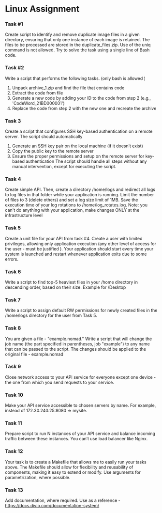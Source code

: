 # Linux Assignment

### Task #1

Create script to identify and remove duplicate image files in a given directory,
ensuring that only one instance of each image is retained. The files to be processed
are stored in the duplicate_files.zip. Use of the uniq command is not
allowed. Try to solve the task using a single line of Bash code.


### Task #2

Write a script that performs the following tasks. (only bash is allowed )
1. Unpack archive_1.zip and find the file that contains code
2. Extract the code from file
3. Generate a new code by adding your ID to the code from step 2 (e.g.,
'CodeWord_21BD000001')
4. Replace the code from step 2 with the new one and recreate the archive


### Task 3

Create a script that configures SSH key-based authentication on a remote server.
The script should automatically
1. Generate an SSH key pair on the local machine (if it doesn’t exist)
2. Copy the public key to the remote server
3. Ensure the proper permissions and setup on the remote server for key-based
authentication
The script should handle all steps without any manual intervention, except for
executing the script.


### Task 4

Create simple API. Then, create a directory /home/logs and redirect all logs to log
files in that folder while your application is running. Limit the number of files to 3
(delete others) and set a log size limit of 1MB. Save the execution time of your log
rotations to /home/log_rotates.log.
Note: you can't do anything with your application, make changes ONLY at the
infrastructure level


### Task 5

Create a unit file for your API from task #4. Create a user with limited privileges,
allowing only application execution (any other level of access for the user - must be
justified ).
Your application should start every time your system is launched and restart
whenever application exits due to some errors.


### Task 6

Write a script to find top-5 heaviest files in your /home directory in descending
order, based on their size. Example for /Desktop


### Task 7

Write a script to assign default RW permissions for newly created files in the
/home/logs directory for the user from Task 5.


### Task 8

You are given a file - "example.nomad." Write a script that will change the job name
(the part specified in parentheses, job "example") to any name that can be passed
to the script. The changes should be applied to the original file - example.nomad


### Task 9

Close network access to your API service for everyone except one device - the one
from which you send requests to your service.


### Task 10

Make your API service accessible to chosen servers by name. For example, instead
of 172.30.240.25:8080 => mysite.


### Task 11

Prepare script to run N instances of your API service and balance incoming traffic
between these instances. You can’t use load balancer like Nginx.


### Task 12

Your task is to create a Makefile that allows me to easily run your tasks above. The
Makefile should allow for flexibility and reusability of components, making it easy to
extend or modify. Use arguments for parametrization, where possible.


### Task 13

Add documentation, where required. Use as a reference -
https://docs.divio.com/documentation-system/